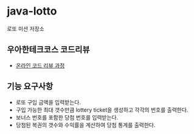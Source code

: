 # java-lotto

로또 미션 저장소

## 우아한테크코스 코드리뷰

- [온라인 코드 리뷰 과정](https://github.com/woowacourse/woowacourse-docs/blob/master/maincourse/README.md)

## 기능 요구사항

- 로또 구입 금액을 입력받는다.
- 구입 가능한 최대 갯수만큼 lottery ticket을 생성하고 각각의 번호를 출력한다.
- 보너스 번호를 포함한 당첨 번호를 입력받는다.
- 당첨된 복권의 갯수와 수익률을 계산하여 당첨 통계를 출력한다.
